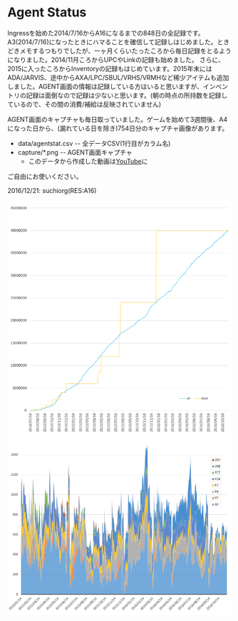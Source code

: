 # Agent Status

Ingressを始めた2014/7/16からA16になるまでの848日の全記録です。A3(2014/7/16)になったときにハマることを確信して記録しはじめました。ときどきメモするつもりでしたが、一ヶ月くらいたったころから毎日記録をとるようになりました。2014/11月ころからUPCやLinkの記録も始めました。
さらに、2015に入ったころからInventoryの記録もはじめています。2015年末にはADA/JARVIS、途中からAXA/LPC/SBUL/VRHS/VRMHなど稀少アイテムも追加しました。AGENT画面の情報は記録している方はいると思いますが、インベントリの記録は面倒なので記録は少ないと思います。(朝の時点の所持数を記録しているので、その間の消費/補給は反映されていません)

AGENT画面のキャプチャも毎日取っていました。ゲームを始めて3週間後、A4になった日から、(漏れている日を除き)754日分のキャプチャ画像があります。

- data/agentstat.csv -- 全データCSV(1行目がカラム名)
- capture/*.png -- AGENT画面キャプチャ
	- このデータから作成した動画は[YouTube](https://www.youtube.com/watch?v=V9FybXKdeRE)に

ご自由にお使いください。

2016/12/21: suchiorg(RES:A16)

![AP](img/ap16.png)
![Inventory](img/inventory16.png)




